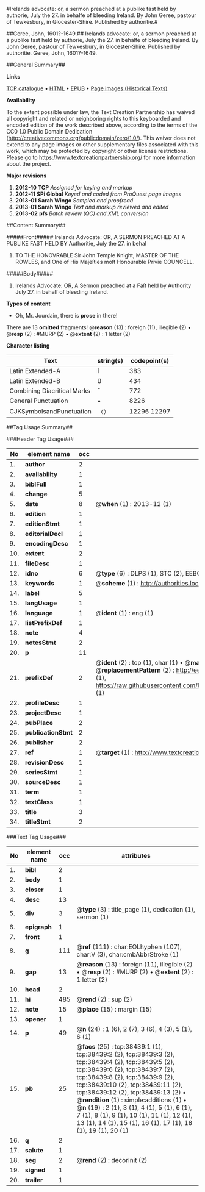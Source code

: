 #Irelands advocate: or, a sermon preached at a publike fast held by authorie, July the 27. in behalfe of bleeding Ireland. By John Geree, pastour of Tewkesbury, in Glocester-Shire. Published by authoritie.#

##Geree, John, 1601?-1649.##
Irelands advocate: or, a sermon preached at a publike fast held by authorie, July the 27. in behalfe of bleeding Ireland. By John Geree, pastour of Tewkesbury, in Glocester-Shire. Published by authoritie.
Geree, John, 1601?-1649.

##General Summary##

**Links**

[TCP catalogue](http://www.ota.ox.ac.uk/tcp/)  • 
[HTML](http://tei.it.ox.ac.uk/tcp/Texts-HTML/free/A42/A42655.html)  • 
[EPUB](http://tei.it.ox.ac.uk/tcp/Texts-EPUB/free/A42/A42655.epub) • 
[Page images (Historical Texts)](https://historicaltexts.jisc.ac.uk/eebo-99833960e)

**Availability**

To the extent possible under law, the Text Creation Partnership has waived all copyright and related or neighboring rights to this keyboarded and encoded edition of the work described above, according to the terms of the CC0 1.0 Public Domain Dedication (http://creativecommons.org/publicdomain/zero/1.0/). This waiver does not extend to any page images or other supplementary files associated with this work, which may be protected by copyright or other license restrictions. Please go to https://www.textcreationpartnership.org/ for more information about the project.

**Major revisions**

1. __2012-10__ __TCP__ *Assigned for keying and markup*
1. __2012-11__ __SPi Global__ *Keyed and coded from ProQuest page images*
1. __2013-01__ __Sarah Wingo__ *Sampled and proofread*
1. __2013-01__ __Sarah Wingo__ *Text and markup reviewed and edited*
1. __2013-02__ __pfs__ *Batch review (QC) and XML conversion*

##Content Summary##

#####Front#####
Irelands Advocate: OR, A SERMON PREACHED AT A PUBLIKE FAST HELD BY Authoritie, July the 27. in behal
1. TO THE HONOVRABLE Sir John Temple Knight, MASTER OF THE ROWLES, and One of His Majeſties moſt Honourable Privie COUNCELL.

#####Body#####

1. Irelands Advocate: OR, A Sermon preached at a Faſt held by Authority July 27. in behalf of bleeding Ireland.

**Types of content**

  * Oh, Mr. Jourdain, there is **prose** in there!

There are 13 **omitted** fragments! 
 @__reason__ (13) : foreign (11), illegible (2)  •  @__resp__ (2) : #MURP (2)  •  @__extent__ (2) : 1 letter (2)

**Character listing**


|Text|string(s)|codepoint(s)|
|---|---|---|
|Latin Extended-A|ſ|383|
|Latin Extended-B|Ʋ|434|
|Combining             Diacritical Marks|̄|772|
|General Punctuation|•|8226|
|CJKSymbolsandPunctuation|〈〉|12296 12297|

##Tag Usage Summary##

###Header Tag Usage###

|No|element name|occ|attributes|
|---|---|---|---|
|1.|__author__|2||
|2.|__availability__|1||
|3.|__biblFull__|1||
|4.|__change__|5||
|5.|__date__|8| @__when__ (1) : 2013-12 (1)|
|6.|__edition__|1||
|7.|__editionStmt__|1||
|8.|__editorialDecl__|1||
|9.|__encodingDesc__|1||
|10.|__extent__|2||
|11.|__fileDesc__|1||
|12.|__idno__|6| @__type__ (6) : DLPS (1), STC (2), EEBO-CITATION (1), PROQUEST (1), VID (1)|
|13.|__keywords__|1| @__scheme__ (1) : http://authorities.loc.gov/ (1)|
|14.|__label__|5||
|15.|__langUsage__|1||
|16.|__language__|1| @__ident__ (1) : eng (1)|
|17.|__listPrefixDef__|1||
|18.|__note__|4||
|19.|__notesStmt__|2||
|20.|__p__|11||
|21.|__prefixDef__|2| @__ident__ (2) : tcp (1), char (1)  •  @__matchPattern__ (2) : ([0-9\-]+):([0-9IVX]+) (1), (.+) (1)  •  @__replacementPattern__ (2) : http://eebo.chadwyck.com/downloadtiff?vid=$1&page=$2 (1), https://raw.githubusercontent.com/textcreationpartnership/Texts/master/tcpchars.xml#$1 (1)|
|22.|__profileDesc__|1||
|23.|__projectDesc__|1||
|24.|__pubPlace__|2||
|25.|__publicationStmt__|2||
|26.|__publisher__|2||
|27.|__ref__|1| @__target__ (1) : http://www.textcreationpartnership.org/docs/. (1)|
|28.|__revisionDesc__|1||
|29.|__seriesStmt__|1||
|30.|__sourceDesc__|1||
|31.|__term__|1||
|32.|__textClass__|1||
|33.|__title__|3||
|34.|__titleStmt__|2||


###Text Tag Usage###

|No|element name|occ|attributes|
|---|---|---|---|
|1.|__bibl__|2||
|2.|__body__|1||
|3.|__closer__|1||
|4.|__desc__|13||
|5.|__div__|3| @__type__ (3) : title_page (1), dedication (1), sermon (1)|
|6.|__epigraph__|1||
|7.|__front__|1||
|8.|__g__|111| @__ref__ (111) : char:EOLhyphen (107), char:V (3), char:cmbAbbrStroke (1)|
|9.|__gap__|13| @__reason__ (13) : foreign (11), illegible (2)  •  @__resp__ (2) : #MURP (2)  •  @__extent__ (2) : 1 letter (2)|
|10.|__head__|2||
|11.|__hi__|485| @__rend__ (2) : sup (2)|
|12.|__note__|15| @__place__ (15) : margin (15)|
|13.|__opener__|1||
|14.|__p__|49| @__n__ (24) : 1 (6), 2 (7), 3 (6), 4 (3), 5 (1), 6 (1)|
|15.|__pb__|25| @__facs__ (25) : tcp:38439:1 (1), tcp:38439:2 (2), tcp:38439:3 (2), tcp:38439:4 (2), tcp:38439:5 (2), tcp:38439:6 (2), tcp:38439:7 (2), tcp:38439:8 (2), tcp:38439:9 (2), tcp:38439:10 (2), tcp:38439:11 (2), tcp:38439:12 (2), tcp:38439:13 (2)  •  @__rendition__ (1) : simple:additions (1)  •  @__n__ (19) : 2 (1), 3 (1), 4 (1), 5 (1), 6 (1), 7 (1), 8 (1), 9 (1), 10 (1), 11 (1), 12 (1), 13 (1), 14 (1), 15 (1), 16 (1), 17 (1), 18 (1), 19 (1), 20 (1)|
|16.|__q__|2||
|17.|__salute__|1||
|18.|__seg__|2| @__rend__ (2) : decorInit (2)|
|19.|__signed__|1||
|20.|__trailer__|1||

